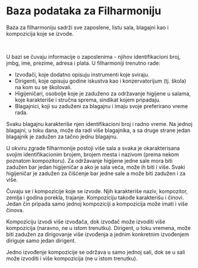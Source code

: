 # Baza podataka za Filharmoniju

Baza za filharmoniju sadrži sve zaposlene, listu sala, blagajni kao i kompozicija koje se izvode.

&nbsp;

U bazi se čuvaju informacije o zaposlenima - njihov identifikacioni broj, jmbg, ime, prezime, adresa i plata. U filharmoniji trenutno rade:
* Izvođači, koje dodatno opisuju instrumenti koje sviraju.
* Dirigenti, koje opisuju godine iskustva kao i konzervatorijum (tj. škola) na kom su se školovali.
* Higijeničari, osobolje koje je zaduženo za održavanje higijene u salama, koje karakteriše i stručna sprema, sindikat kojem pripadaju.
* Blagajnici, koji su zaduženi za blagajnu i imaju svoje preferirano vreme rada.

Svaku blagajnu karakteriše njen identifikacioni broj i radno vreme. Na jednoj blagajni, u toku dana, može da radi više blagajnika, a sa druge strane jedan blagajnik je zadužen za tačno jednu blagajnu.

U okviru zgrade filharmonije postoji više sala a svaka je okarakterisana svojim identifikacionim brojem, brojem mesta i nazivom (prema nekom poznatom kompozitoru). Za održavanje higijene jedne sale mora biti zadužen bar jedan higijeničar a ako je sala veća, može ih biti i više. Svaki higijeničar je zadužen za čišćenje bar jedne sale a može biti zadužen i za više.

Čuvaju se i kompozicije koje se izvode. Njih karakteriše naziv, kompozitor, zemlja i godina porekla, trajanje. Kompoziciju takođe karakterišu i činovi. Jedan čin pripada samo jednoj kompoziciji a kompozicija može imati i više činova.

Kompoziciju izvodi više izvođača, dok izvođač može izvoditi više kompozicija (naravno, ne u istom trenutku). Dirigent, u toku vremena, može biti zadužen za dirigovanje više izvođenja a jednim konkretnim izvođenjem diriguje samo jedan dirigent.

Jedno izvođenje kompozicije se održava u samo jednoj sali, dok se u sali može izvoditi i više kompozicija (ne u istom trenutku).
